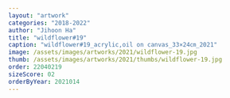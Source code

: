 ```yaml
---
layout: "artwork"
categories: "2018-2022"
author: "Jihoon Ha"
title: "wildflower#19"
caption: "wildflower#19_acrylic,oil on canvas_33×24㎝_2021"
image: /assets/images/artworks/2021/wildflower-19.jpg
thumb: /assets/images/artworks/2021/thumbs/wildflower-19.jpg
order: 22040219
sizeScore: 02
orderByYear: 2021014
---
```

